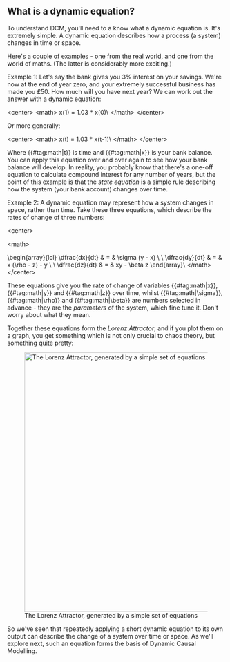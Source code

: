 ## What is a dynamic equation?

To understand DCM, you\'ll need to a know what a dynamic equation is.
It\'s extremely simple. A dynamic equation describes how a process (a
system) changes in time or space.

Here\'s a couple of examples - one from the real world, and one from the
world of maths. (The latter is considerably more exciting.)

Example 1: Let\'s say the bank gives you 3% interest on your savings.
We\'re now at the end of year zero, and your extremely successful
business has made you £50. How much will you have next year? We can work
out the answer with a dynamic equation:

\<center\> \<math\> x(1) = 1.03 \* x(0)\\ \</math\> \</center\>

Or more generally:

\<center\> \<math\> x(t) = 1.03 \* x(t-1)\\ \</math\> \</center\>

Where {{#tag:math\|t}} is time and {{#tag:math\|x}} is your bank
balance. You can apply this equation over and over again to see how your
bank balance will develop. In reality, you probably know that there\'s a
one-off equation to calculate compound interest for any number of years,
but the point of this example is that the *state equation* is a simple
rule describing how the system (your bank account) changes over time.

Example 2: A dynamic equation may represent how a system changes in
space, rather than time. Take these three equations, which describe the
rates of change of three numbers:

\<center\>

  
\<math\>

\begin{array}{lcl} \dfrac{dx}{dt} & = & \sigma (y - x) \\ \\
\dfrac{dy}{dt} & = & x (\rho - z) - y \\ \\ \dfrac{dz}{dt} & = & xy -
\beta z \end{array}\\ \</math\> \</center\>

These equations give you the rate of change of variables
{{#tag:math\|x}}, {{#tag:math\|y}} and {{#tag:math\|z}} over time,
whilst {{#tag:math\|\sigma}}, {{#tag:math\|\rho}} and
{{#tag:math\|\beta}} are numbers selected in advance - they are the
*parameters* of the system, which fine tune it. Don\'t worry about what
they mean.

Together these equations form the *Lorenz Attractor*, and if you plot
them on a graph, you get something which is not only crucial to chaos
theory, but something quite pretty:

<figure>
<img src="Attracteur_étrange_de_Lorenz.png"
title="The Lorenz Attractor, generated by a simple set of equations"
width="600" />
<figcaption>The Lorenz Attractor, generated by a simple set of
equations</figcaption>
</figure>

So we\'ve seen that repeatedly applying a short dynamic equation to its
own output can describe the change of a system over time or space. As
we\'ll explore next, such an equation forms the basis of Dynamic Causal
Modelling.
